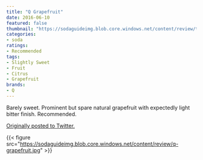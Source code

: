 ```yaml
---
title: "Q Grapefruit"
date: 2016-06-10
featured: false
thumbnail: "https://sodaguideimg.blob.core.windows.net/content/review/thumbs/q-grapefruit.jpg"
categories:
- soda
ratings:
- Recommended
tags:
- Slightly Sweet
- Fruit
- Citrus
- Grapefruit
brands:
- Q
---
```


Barely sweet. Prominent but spare natural grapefruit with expectedly light bitter finish. Recommended.

[Originally posted to Twitter.](https://twitter.com/Cavorter/status/741346017828835328)

{{< figure src="https://sodaguideimg.blob.core.windows.net/content/review/q-grapefruit.jpg" >}}


